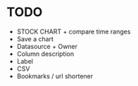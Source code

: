 # TODO
* STOCK CHART + compare time ranges
* Save a chart
* Datasource + Owner 
* Column description
* Label
* CSV
* Bookmarks / url shortener
